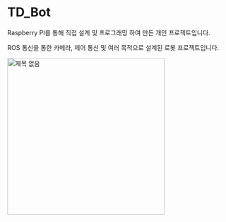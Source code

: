 # TD_Bot

Raspberry PI를 통해 직접 설계 및 프로그래밍 하여 만든 개인 프로젝트입니다.
 
ROS 통신을 통한 카메라, 제어 통신 및 여러 목적으로 설계된 로봇 프로젝트입니다.

<img width="356" alt="제목 없음" src="https://user-images.githubusercontent.com/80799025/206629161-54afdf6b-4624-475e-b6fb-e34f6b0f5755.png">
